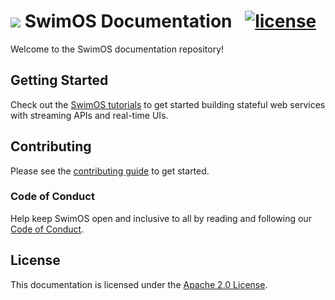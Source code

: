 # <a href="https://www.swimos.org"><img src="https://docs.swimos.org/readme/breach-marlin-blue-wide.svg"></a> SwimOS Documentation&ensp; [![license](https://img.shields.io/github/license/swimos/swim.svg?color=blue)](https://github.com/swimos/swimos-docs/blob/main/LICENSE)

Welcome to the SwimOS documentation repository!

## Getting Started

Check out the [SwimOS tutorials](https://www.swimos.org/tutorials/) to get
started building stateful web services with streaming APIs and real-time UIs.

## Contributing

Please see the [contributing guide](https://www.swimos.org/meta/contribute.html) to get started.

### Code of Conduct

Help keep SwimOS open and inclusive to all by reading and following our
[Code of Conduct][conduct].

## License

This documentation is licensed under the [Apache 2.0 License][license].

[conduct]: CODE_OF_CONDUCT.md
[license]: LICENSE.md